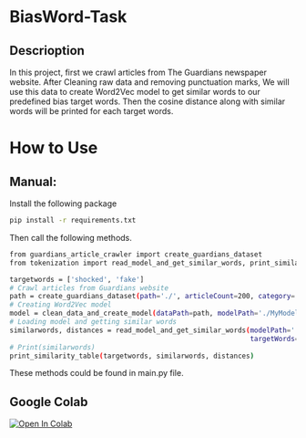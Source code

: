 # BiasWord-Task
## Descrioption
In this project, first we crawl articles from The Guardians newspaper website.
After Cleaning raw data and removing punctuation marks, We will use this data to create Word2Vec model to get similar words to our predefined bias target words.
Then the cosine distance along with similar words will be printed for each target words.

# How to Use
## Manual:
Install the following package
```bash
pip install -r requirements.txt
```
Then call the following methods.
```bash
from guardians_article_crawler import create_guardians_dataset
from tokenization import read_model_and_get_similar_words, print_similarity_table, clean_data_and_create_model

targetwords = ['shocked', 'fake']
# Crawl articles from Guardians website
path = create_guardians_dataset(path='./', articleCount=200, category='world')
# Creating Word2Vec model
model = clean_data_and_create_model(dataPath=path, modelPath='./MyModel.model')
# Loading model and getting similar words
similarwords, distances = read_model_and_get_similar_words(modelPath='./MyModel.model', numberOfSimilarWords=3,
                                                           targetWords=targetwords)
# Print(similarwords)
print_similarity_table(targetwords, similarwords, distances)

```

These methods could be found in main.py file.

## Google Colab
[![Open In Colab](https://colab.research.google.com/assets/colab-badge.svg)](https://colab.research.google.com/drive/17_MOW2twRb5dWj3z3nXEL0ldppHXvLDY)
